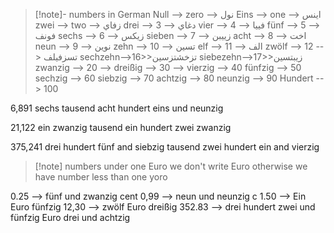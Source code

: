 >[!note]- numbers in German
> Null --> zero --> نول 
> Eins --> one  --> اينس 
>  zwei --> two  --> زفاي
>  drei --> 3  --> دغاي 
>  vier --> 4  --> فييا 
>  fünf --> 5  --> فونف
>  sechs --> 6 --> زيكس
>  sieben --> 7 --> زييبن
>  acht  --> 8 --> اخت
>  neun --> 9 --> نوين 
>  zehn --> 10  --> تسين 
>  elf --> 11 --> الف
>  zwölf --> 12 --> تسزفيلف 
>  sechzehn-->16>>تزخشتزسين
>  siebezehn-->17>>زيبتسين
>  zwanzig --> 20 --> 
>  dreißig  --> 30 -->
>  vierzig  --> 40 
>  fünfzig --> 50
>  sechzig --> 60 
>  siebzig --> 70
>  achtzig --> 80
>  neunzig --> 90
>Hundert --> 100


6,891
sechs tausend acht hundert eins und neunzig

21,122
ein zwanzig tausend ein hundert zwei zwanzig

375,241
drei hundert fünf and siebzig tausend zwei hundert ein and vierzig

>[!note] numbers under one Euro 
> we don't write Euro otherwise we have number less than one yoro 

0.25 --> fünf und zwanzig cent
0,99 --> neun und neunzig c
1.50 --> Ein Euro fünfzig 
12,30 --> zwölf Euro dreißig
352.83 --> drei hundert zwei und fünfzig Euro drei und achtzig